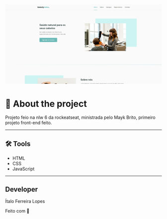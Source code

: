 <h1 align='center'>
  <img src='./assets/icomoon/fotos/foto.png'>
</h1>




# 📜 About the project

Projeto feio na nlw 6 da rockeatseat, ministrada pelo Mayk Brito, primeiro projeto front-end feito.

---

## 🛠 Tools

- HTML
- CSS
- JavaScript

---

## Developer

  Ítalo Ferreira Lopes



Feito com 💜



